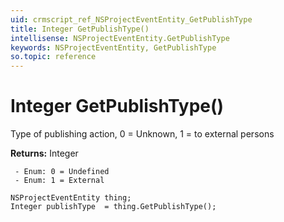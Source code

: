 ```yaml
---
uid: crmscript_ref_NSProjectEventEntity_GetPublishType
title: Integer GetPublishType()
intellisense: NSProjectEventEntity.GetPublishType
keywords: NSProjectEventEntity, GetPublishType
so.topic: reference
---
```


# Integer GetPublishType()

Type of publishing action, 0 = Unknown, 1 = to external persons

**Returns:** Integer

     - Enum: 0 = Undefined 
     - Enum: 1 = External 

```crmscript
NSProjectEventEntity thing;
Integer publishType  = thing.GetPublishType();
```

